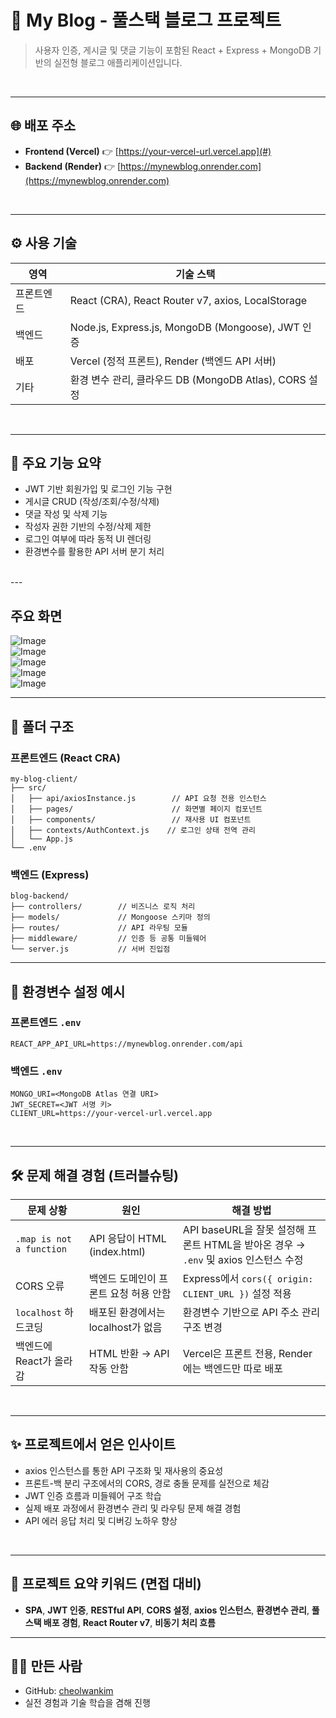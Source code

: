 # 📝 My Blog - 풀스택 블로그 프로젝트

> 사용자 인증, 게시글 및 댓글 기능이 포함된 React + Express + MongoDB 기반의 실전형 블로그 애플리케이션입니다.

<br>

---

## 🌐 배포 주소

- **Frontend (Vercel)** 👉 [https://your-vercel-url.vercel.app](#)
- **Backend (Render)** 👉 [https://mynewblog.onrender.com](https://mynewblog.onrender.com)

<br>

---

## ⚙️ 사용 기술

| 영역    | 기술 스택                                             |
| ----- | ------------------------------------------------- |
| 프론트엔드 | React (CRA), React Router v7, axios, LocalStorage |
| 백엔드   | Node.js, Express.js, MongoDB (Mongoose), JWT 인증   |
| 배포    | Vercel (정적 프론트), Render (백엔드 API 서버)              |
| 기타    | 환경 변수 관리, 클라우드 DB (MongoDB Atlas), CORS 설정        |

<br>

---

## 🔑 주요 기능 요약

- JWT 기반 회원가입 및 로그인 기능 구현
- 게시글 CRUD (작성/조회/수정/삭제)
- 댓글 작성 및 삭제 기능
- 작성자 권한 기반의 수정/삭제 제한
- 로그인 여부에 따라 동적 UI 렌더링
- 환경변수를 활용한 API 서버 분기 처리

<br>
---

## 주요 화면  

![Image](https://github.com/user-attachments/assets/69511e38-66fe-42b6-88f2-305d086e68b1)
<br>
![Image](https://github.com/user-attachments/assets/7deb8b35-41f7-414f-86bd-34c660361c22)
<br>
![Image](https://github.com/user-attachments/assets/12f34bea-efd4-497d-9121-e9ac6e4e4319)
<br>
![Image](https://github.com/user-attachments/assets/f628f17c-beb3-4d82-b7cc-532802ae3a04)
<br>
![Image](https://github.com/user-attachments/assets/83e7815c-2c81-438a-a3e2-ec837c0529ca)
<br>


---

## 📁 폴더 구조

### 프론트엔드 (React CRA)

```
my-blog-client/
├── src/
│   ├── api/axiosInstance.js        // API 요청 전용 인스턴스
│   ├── pages/                      // 화면별 페이지 컴포넌트
│   ├── components/                 // 재사용 UI 컴포넌트
│   ├── contexts/AuthContext.js    // 로그인 상태 전역 관리
│   └── App.js
└── .env
```

### 백엔드 (Express)

```
blog-backend/
├── controllers/        // 비즈니스 로직 처리
├── models/             // Mongoose 스키마 정의
├── routes/             // API 라우팅 모듈
├── middleware/         // 인증 등 공통 미들웨어
└── server.js           // 서버 진입점
```

---

## 🔧 환경변수 설정 예시

### 프론트엔드 `.env`

```
REACT_APP_API_URL=https://mynewblog.onrender.com/api
```

### 백엔드 `.env`

```
MONGO_URI=<MongoDB Atlas 연결 URI>
JWT_SECRET=<JWT 서명 키>
CLIENT_URL=https://your-vercel-url.vercel.app
```

<br>

---

## 🛠 문제 해결 경험 (트러블슈팅)

| 문제 상황                    | 원인                        | 해결 방법                                                         |
| ------------------------ | ------------------------- | ------------------------------------------------------------- |
| `.map is not a function` | API 응답이 HTML (index.html) | API baseURL을 잘못 설정해 프론트 HTML을 받아온 경우 → `.env` 및 axios 인스턴스 수정 |
| CORS 오류                  | 백엔드 도메인이 프론트 요청 허용 안함     | Express에서 `cors({ origin: CLIENT_URL })` 설정 적용                |
| `localhost` 하드코딩         | 배포된 환경에서는 localhost가 없음   | 환경변수 기반으로 API 주소 관리 구조 변경                                     |
| 백엔드에 React가 올라감          | HTML 반환 → API 작동 안함       | Vercel은 프론트 전용, Render에는 백엔드만 따로 배포                           |

<br>

---

## ✨ 프로젝트에서 얻은 인사이트

- axios 인스턴스를 통한 API 구조화 및 재사용의 중요성
- 프론트-백 분리 구조에서의 CORS, 경로 충돌 문제를 실전으로 체감
- JWT 인증 흐름과 미들웨어 구조 학습
- 실제 배포 과정에서 환경변수 관리 및 라우팅 문제 해결 경험
- API 에러 응답 처리 및 디버깅 노하우 향상

<br>

---

## 📌 프로젝트 요약 키워드 (면접 대비)

- **SPA**, **JWT 인증**, **RESTful API**, **CORS 설정**, **axios 인스턴스**, **환경변수 관리**, **풀스택 배포 경험**, **React Router v7**, **비동기 처리 흐름**

---

## 🙋‍♂️ 만든 사람

- GitHub: [cheolwankim](https://github.com/cheolwankim)
- 실전 경험과 기술 학습을 겸해 진행
